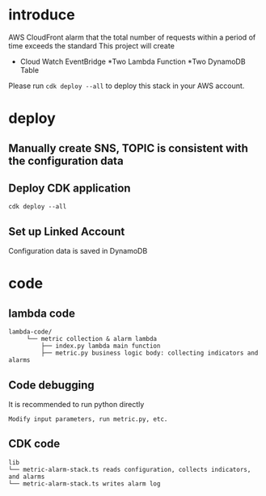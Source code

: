 # introduce
AWS CloudFront alarm that the total number of requests within a period of time exceeds the standard
This project will create
* Cloud Watch EventBridge
*Two Lambda Function
*Two DynamoDB Table

Please run `cdk deploy --all` to deploy this stack in your AWS account.
# deploy
## Manually create SNS, TOPIC is consistent with the configuration data
## Deploy CDK application
```
cdk deploy --all
```
## Set up Linked Account
Configuration data is saved in DynamoDB

# code
## lambda code
```
lambda-code/
     └── metric collection & alarm lambda
         ├── index.py lambda main function
         ├── metric.py business logic body: collecting indicators and alarms
```
## Code debugging
It is recommended to run python directly
```
Modify input parameters, run metric.py, etc.
```
## CDK code
```
lib
└── metric-alarm-stack.ts reads configuration, collects indicators, and alarms
└── metric-alarm-stack.ts writes alarm log
```